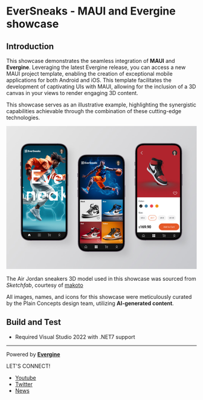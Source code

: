 # EverSneaks - MAUI and Evergine showcase

## Introduction

This showcase demonstrates the seamless integration of __MAUI__ and __Evergine__. Leveraging the latest Evergine release, you can access a new MAUI project template, enabling the creation of exceptional mobile applications for both Android and iOS. This template facilitates the development of captivating UIs with MAUI, allowing for the inclusion of a 3D canvas in your views to render engaging 3D content.

This showcase serves as an illustrative example, highlighting the synergistic capabilities achievable through the combination of these cutting-edge technologies.

![Showcase screenshot](Screenshots/image.jpg)

The Air Jordan sneakers 3D model used in this showcase was sourced from _Sketchfab_, courtesy of [makoto](https://sketchfab.com/3d-models/air-jordan-1-a4b434181fbb48008ad460722fd53725)

All images, names, and icons for this showcase were meticulously curated by the Plain Concepts design team, utilizing __AI-generated content__.


## Build and Test

* Required Visual Studio 2022 with .NET7 support

---
Powered by **[Evergine](http://www.evergine.com)**

LET'S CONNECT!

- [Youtube](https://www.youtube.com/channel/UCpA-X92rxM0OuywdVcir9mA)
- [Twitter](https://twitter.com/EvergineTeam)
- [News](https://evergine.com/news/)
